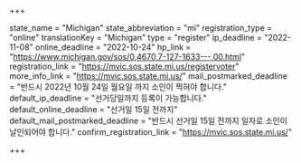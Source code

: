 +++

state_name = "Michigan"
state_abbreviation = "mi"
registration_type = "online"
translationKey = "Michigan"
type = "register"
ip_deadline = "2022-11-08"
online_deadline = "2022-10-24"
hp_link = "https://www.michigan.gov/sos/0,4670,7-127-1633---,00.html"
registration_link = "https://mvic.sos.state.mi.us/registervoter"
more_info_link = "https://mvic.sos.state.mi.us/"
mail_postmarked_deadline = "반드시 2022년 10월 24일 월요일 까지 소인이 찍혀야 합니다."
default_ip_deadline = "선거당일까지 등록이 가능합니다."
default_online_deadline = "선거일 15일 전까지"
default_mail_postmarked_deadline = "반드시 선거일 15일 전까지 일자로 소인이 날인되어야 합니다."
confirm_registration_link = "https://mvic.sos.state.mi.us/"

+++